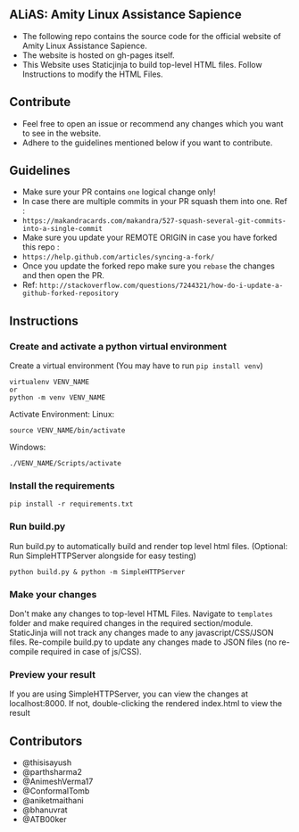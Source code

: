 ## ALiAS: Amity Linux Assistance Sapience
- The following repo contains the source code for the official website of Amity Linux Assistance Sapience. 
- The website is hosted on gh-pages itself. 
- This Website uses Staticjinja to build top-level HTML files. Follow Instructions to modify the HTML Files.

## Contribute 
- Feel free to open an issue or recommend any changes which you want to see in the website. 
- Adhere to the guidelines mentioned below if you want to contribute. 

## Guidelines 
- Make sure your PR contains `one` logical change only!
- In case there are multiple commits in your PR squash them into one. Ref : 
- `https://makandracards.com/makandra/527-squash-several-git-commits-into-a-single-commit`
- Make sure you update your REMOTE ORIGIN in case you have forked this repo : 
- `https://help.github.com/articles/syncing-a-fork/`
- Once you update the forked repo make sure you `rebase` the changes and then open the PR. 
- Ref: `http://stackoverflow.com/questions/7244321/how-do-i-update-a-github-forked-repository`

## Instructions

### Create and activate a python virtual environment
Create a virtual environment (You may have to run ```pip install venv```)
```
virtualenv VENV_NAME
or
python -m venv VENV_NAME
```
Activate Environment:
Linux:
```
source VENV_NAME/bin/activate
```
Windows:
```
./VENV_NAME/Scripts/activate
```

### Install the requirements
```
pip install -r requirements.txt
```

### Run build.py
Run build.py to automatically build and render top level html files. (Optional: Run SimpleHTTPServer alongside for easy testing)
```
python build.py & python -m SimpleHTTPServer
```

### Make your changes
Don't make any changes to top-level HTML Files. Navigate to ```templates``` folder and make required changes in the required section/module.
StaticJinja will not track any changes made to any javascript/CSS/JSON files. Re-compile build.py to update any changes made to JSON files (no re-compile required in case of js/CSS).

### Preview your result
If you are using SimpleHTTPServer, you can view the changes at localhost:8000. If not, double-clicking the rendered index.html to view the result

## Contributors 
- @thisisayush
- @parthsharma2
- @AnimeshVerma17
- @ConformalTomb
- @aniketmaithani 
- @bhanuvrat
- @ATB00ker

